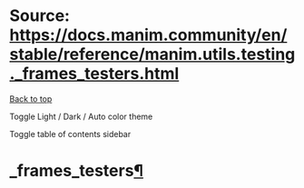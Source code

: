 # Source: https://docs.manim.community/en/stable/reference/manim.utils.testing._frames_testers.html

[Back to top](#)

Toggle Light / Dark / Auto color theme

Toggle table of contents sidebar

\_frames\_testers[¶](#module-manim.utils.testing._frames_testers "Link to this heading")
========================================================================================